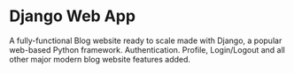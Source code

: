 # Django Web App
 A fully-functional Blog website ready to scale made with Django, a popular web-based Python framework. Authentication. Profile, Login/Logout and all other major modern blog website features added.
